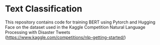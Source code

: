 # Text Classification
This repository contains code for training BERT using Pytorch and Hugging Face on the dataset used in the Kaggle Competition Natural Language Processing with Disaster Tweets (https://www.kaggle.com/competitions/nlp-getting-started/)
